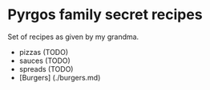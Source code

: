 # Pyrgos family secret recipes

Set of recipes as given by my grandma.

* pizzas (TODO)
* sauces (TODO)
* spreads (TODO)
* [Burgers] (./burgers.md)